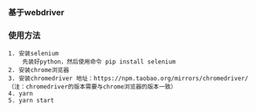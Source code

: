 ### 基于webdriver
### 使用方法
    1. 安装selenium 
        先装好python，然后使用命令 pip install selenium
    2. 安装chrome浏览器
    3. 安装chromedriver 地址：https://npm.taobao.org/mirrors/chromedriver/（注：chromedriver的版本需要与chrome浏览器的版本一致）
    4. yarn
    5. yarn start 
    




